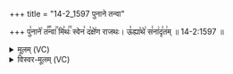 +++
title = "14-2_1597 पुनाने तन्वा"

+++
पु꣣नाने꣡ त꣣꣬न्वा꣢꣯ मि꣣थः꣢꣫ स्वेन꣣ द꣡क्षे꣢ण राजथः। ऊ꣣ह्या꣡थे꣢ स꣣ना꣢दृ꣣त꣢म् ॥ 14-2:1597 ॥

<details><summary>मूलम् (VC)</summary>

पु꣣नाने꣢ त꣣꣬न्वा꣢꣯ मि꣣थः꣢꣫ स्वेन꣣ द꣡क्षे꣢ण राजथः । ऊ꣣ह्या꣡थे꣢ स꣣ना꣢दृ꣣त꣢म् ॥१५९७॥
</details>

<details><summary>विस्वर-मूलम् (VC)</summary>

पुनाने तन्वा मिथः स्वेन दक्षेण राजथः । ऊह्याथे सनादृतम् ॥१५९७॥
</details>